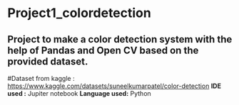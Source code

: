 # Project1_colordetection
## Project to make a color detection system with the help of Pandas and Open CV based on the provided dataset.
#Dataset from kaggle : https://www.kaggle.com/datasets/suneelkumarpatel/color-detection
**IDE used :** Jupiter notebook
**Language used:** Python
